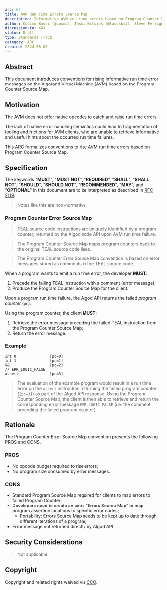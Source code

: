 ```yaml
---
arc: 64
title: AVM Run Time Errors Source Map
description: Informative AVM run time errors based on Program Counter Source Map
author: Cosimo Bassi (@cusma), Tasos Bitsios (@tasosbit), Steve Ferrigno (@nullun)
discussion-to: XXX
status: Draft
type: Standards Track
category: ARC
created: 2024-08-05
---
```


## Abstract

This document introduces conventions for rising informative run time error messages
on the Algorand Virtual Machine (AVM) based on the Program Counter Source Map.

## Motivation

The AVM does not offer native opcodes to catch and raise run time errors.

The lack of native error handling semantics could lead to fragmentation of tooling
and frictions for AVM clients, who are unable to retrieve informative and useful
hints about the occurred run time failures.

This ARC formalizes conventions to rise AVM run time errors based on Program Counter
Source Map.

## Specification

The keywords "**MUST**", "**MUST NOT**", "**REQUIRED**", "**SHALL**", "**SHALL NOT**",
"**SHOULD**", "**SHOULD NOT**", "**RECOMMENDED**", "**MAY**", and "**OPTIONAL**"
in this document are to be interpreted as described in <a href="https://datatracker.ietf.org/doc/html/rfc2119">RFC 2119</a>.

> Notes like this are non-normative.

### Program Counter Error Source Map

> TEAL source code instructions are uniquely identified by a program counter, returned
> by the Algod node API upon AVM run time failure.

> The Program Counter Source Map maps program counters back to the original TEAL
> source code lines.

> The Program Counter Error Source Map convention is based on error messages stored
> as comments in the TEAL source code.

When a program wants to emit a run time error, the developer **MUST**:

1. Precede the failing TEAL instruction with a comment (error message);
1. Produce the Program Counter Source Map for the client.

Upon a program run time failure, the Algod API returns the failed *program counter*
(`pc`).

Using the program counter, the client **MUST**:

1. Retrieve the error message preceding the failed TEAL instruction from the Program
Counter Source Map;
1. Return the error message.

### Example

```
int 0				[pc=0]
int 1				[pc=1]
&&					[pc=2]
// ERR_LOGIC_FALSE
assert				[pc=3]
```

> The evaluation of the example program would result in a run time error on the
> `assert` instruction, returning the failed program counter (`[pc=3]`) as part
> of the Algod API response. Using the Program Counter Source Map, the client is
> then able to retrieve and return the corresponding error message `ERR_LOGIC_FALSE`
> (i.e. the comment preceding the failed program counter).

## Rationale

The Program Counter Error Source Map convention presents the following PROS and
CONS.

### PROS

- No opcode budget required to rise errors;
- No program size consumed by error messages.

### CONS

- Standard Program Source Map required for clients to map errors to failed Program
Counter;
- Developers need to create an extra “Errors Source Map” to map program assertion
locations to specific error codes;
  - Portability: Errors Source Map needs to be kept up to date through different
  iterations of a program;
- Error message not returned directly by Algod API.

## Security Considerations

> Not applicable.

## Copyright

Copyright and related rights waived via <a href="https://creativecommons.org/publicdomain/zero/1.0/">CCO</a>.
